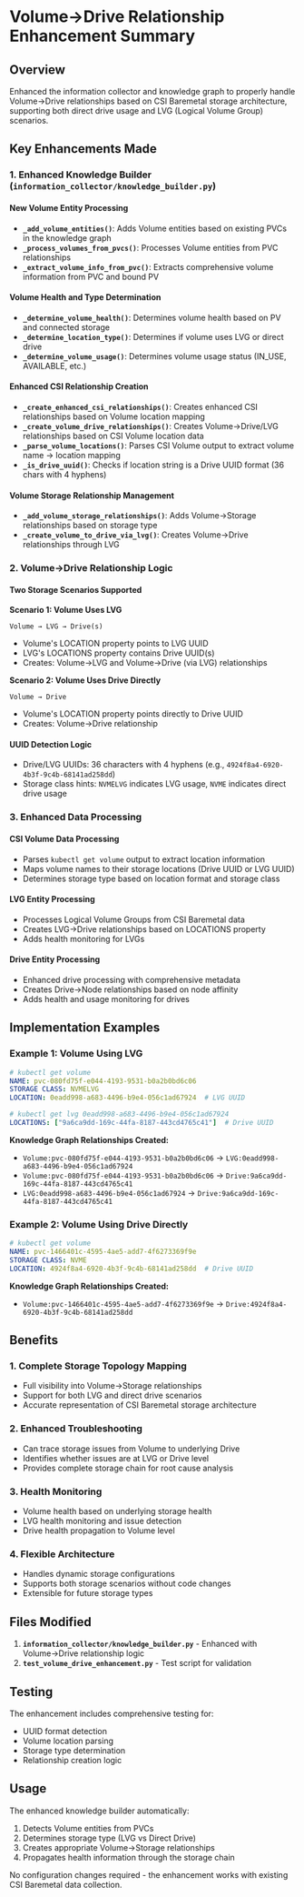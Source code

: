 # Volume→Drive Relationship Enhancement Summary

## Overview
Enhanced the information collector and knowledge graph to properly handle Volume→Drive relationships based on CSI Baremetal storage architecture, supporting both direct drive usage and LVG (Logical Volume Group) scenarios.

## Key Enhancements Made

### 1. Enhanced Knowledge Builder (`information_collector/knowledge_builder.py`)

#### New Volume Entity Processing
- **`_add_volume_entities()`**: Adds Volume entities based on existing PVCs in the knowledge graph
- **`_process_volumes_from_pvcs()`**: Processes Volume entities from PVC relationships
- **`_extract_volume_info_from_pvc()`**: Extracts comprehensive volume information from PVC and bound PV

#### Volume Health and Type Determination
- **`_determine_volume_health()`**: Determines volume health based on PV and connected storage
- **`_determine_location_type()`**: Determines if volume uses LVG or direct drive
- **`_determine_volume_usage()`**: Determines volume usage status (IN_USE, AVAILABLE, etc.)

#### Enhanced CSI Relationship Creation
- **`_create_enhanced_csi_relationships()`**: Creates enhanced CSI relationships based on Volume location mapping
- **`_create_volume_drive_relationships()`**: Creates Volume→Drive/LVG relationships based on CSI Volume location data
- **`_parse_volume_locations()`**: Parses CSI Volume output to extract volume name → location mapping
- **`_is_drive_uuid()`**: Checks if location string is a Drive UUID format (36 chars with 4 hyphens)

#### Volume Storage Relationship Management
- **`_add_volume_storage_relationships()`**: Adds Volume→Storage relationships based on storage type
- **`_create_volume_to_drive_via_lvg()`**: Creates Volume→Drive relationships through LVG

### 2. Volume→Drive Relationship Logic

#### Two Storage Scenarios Supported

**Scenario 1: Volume Uses LVG**
```
Volume → LVG → Drive(s)
```
- Volume's LOCATION property points to LVG UUID
- LVG's LOCATIONS property contains Drive UUID(s)
- Creates: Volume→LVG and Volume→Drive (via LVG) relationships

**Scenario 2: Volume Uses Drive Directly**
```
Volume → Drive
```
- Volume's LOCATION property points directly to Drive UUID
- Creates: Volume→Drive relationship

#### UUID Detection Logic
- Drive/LVG UUIDs: 36 characters with 4 hyphens (e.g., `4924f8a4-6920-4b3f-9c4b-68141ad258dd`)
- Storage class hints: `NVMELVG` indicates LVG usage, `NVME` indicates direct drive usage

### 3. Enhanced Data Processing

#### CSI Volume Data Processing
- Parses `kubectl get volume` output to extract location information
- Maps volume names to their storage locations (Drive UUID or LVG UUID)
- Determines storage type based on location format and storage class

#### LVG Entity Processing
- Processes Logical Volume Groups from CSI Baremetal data
- Creates LVG→Drive relationships based on LOCATIONS property
- Adds health monitoring for LVGs

#### Drive Entity Processing
- Enhanced drive processing with comprehensive metadata
- Creates Drive→Node relationships based on node affinity
- Adds health and usage monitoring for drives

## Implementation Examples

### Example 1: Volume Using LVG
```yaml
# kubectl get volume
NAME: pvc-080fd75f-e044-4193-9531-b0a2b0bd6c06
STORAGE CLASS: NVMELVG
LOCATION: 0eadd998-a683-4496-b9e4-056c1ad67924  # LVG UUID

# kubectl get lvg 0eadd998-a683-4496-b9e4-056c1ad67924
LOCATIONS: ["9a6ca9dd-169c-44fa-8187-443cd4765c41"]  # Drive UUID
```

**Knowledge Graph Relationships Created:**
- `Volume:pvc-080fd75f-e044-4193-9531-b0a2b0bd6c06` → `LVG:0eadd998-a683-4496-b9e4-056c1ad67924`
- `Volume:pvc-080fd75f-e044-4193-9531-b0a2b0bd6c06` → `Drive:9a6ca9dd-169c-44fa-8187-443cd4765c41`
- `LVG:0eadd998-a683-4496-b9e4-056c1ad67924` → `Drive:9a6ca9dd-169c-44fa-8187-443cd4765c41`

### Example 2: Volume Using Drive Directly
```yaml
# kubectl get volume
NAME: pvc-1466401c-4595-4ae5-add7-4f6273369f9e
STORAGE CLASS: NVME
LOCATION: 4924f8a4-6920-4b3f-9c4b-68141ad258dd  # Drive UUID
```

**Knowledge Graph Relationships Created:**
- `Volume:pvc-1466401c-4595-4ae5-add7-4f6273369f9e` → `Drive:4924f8a4-6920-4b3f-9c4b-68141ad258dd`

## Benefits

### 1. Complete Storage Topology Mapping
- Full visibility into Volume→Storage relationships
- Support for both LVG and direct drive scenarios
- Accurate representation of CSI Baremetal storage architecture

### 2. Enhanced Troubleshooting
- Can trace storage issues from Volume to underlying Drive
- Identifies whether issues are at LVG or Drive level
- Provides complete storage chain for root cause analysis

### 3. Health Monitoring
- Volume health based on underlying storage health
- LVG health monitoring and issue detection
- Drive health propagation to Volume level

### 4. Flexible Architecture
- Handles dynamic storage configurations
- Supports both storage scenarios without code changes
- Extensible for future storage types

## Files Modified

1. **`information_collector/knowledge_builder.py`** - Enhanced with Volume→Drive relationship logic
2. **`test_volume_drive_enhancement.py`** - Test script for validation

## Testing

The enhancement includes comprehensive testing for:
- UUID format detection
- Volume location parsing
- Storage type determination
- Relationship creation logic

## Usage

The enhanced knowledge builder automatically:
1. Detects Volume entities from PVCs
2. Determines storage type (LVG vs Direct Drive)
3. Creates appropriate Volume→Storage relationships
4. Propagates health information through the storage chain

No configuration changes required - the enhancement works with existing CSI Baremetal data collection.
